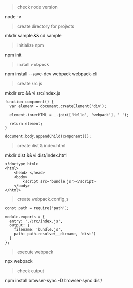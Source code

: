 

> check node version

node -v

> create directory for projects

mkdir sample && cd sample

> initialize npm

npm init

> install webpack

npm install --save-dev webpack webpack-cli


> create src js 

mkdir src && vi src/index.js

```
function component() {
  var element = document.createElement('div');

  element.innerHTML = _.join(['Hello', 'webpack'], ' ');

  return element;
}

document.body.appendChild(component());
```


> create dist & index.html

mkdir dist && vi dist/index.html

```
<!doctype html>
<html>
    <head> </head>
    <body>
        <script src='bundle.js'></script>
    </body>
</html>
```

> create webpack.config.js

```
const path = require('path');

module.exports = {
  entry: './src/index.js',
  output: {
    filename: 'bundle.js',
    path: path.resolve(__dirname, 'dist')
  }
};
```

> execute webpack

npx webpack


> check output

npm install browser-sync -D
browser-sync dist/
